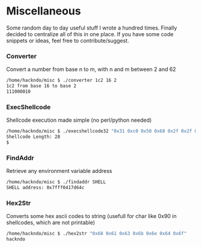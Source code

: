 # Miscellaneous

Some random day to day useful stuff I wrote a hundred times. Finally decided to centralize all of this in one place. If you have some code snippets or ideas, feel free to contribute/suggest.

### Converter

Convert a number from base n to m, with n and m between 2 and 62

```sh
/home/hackndo/misc $ ./converter 1c2 16 2
1c2 from base 16 to base 2
111000010
```

### ExecShellcode

Shellcode execution made simple (no perl/python needed)

```sh
/home/hackndo/misc $ ./execshellcode32 "0x31 0xc0 0x50 0x68 0x2f 0x2f 0x73 0x68 0x68 0x2f 0x62 0x69 0x6e 0x89 0xe3 0x89 0xc1 0x89 0xc2 0xb0 0x0b 0xcd 0x80 0x31 0xc0 0x40 0xcd 0x80"
Shellcode Length: 28
$ 
```

### FindAddr

Retrieve any environment variable address

```sh
/home/hackndo/misc $ ./findaddr SHELL
SHELL address: 0x7fff0417d64c
```

### Hex2Str

Converts some hex ascii codes to string (usefull for char like 0x90 in shellcodes, which are not printable)

```sh
/home/hackndo/misc $ ./hex2str "0x68 0x61 0x63 0x6b 0x6e 0x64 0x6f"
hackndo
```
